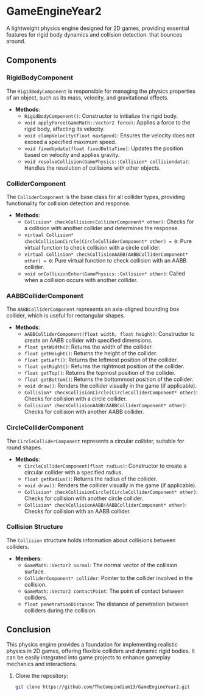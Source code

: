 # GameEngineYear2

A lightweight physics engine designed for 2D games, providing essential features for rigid body dynamics and collision detection.
that bounces around.

## Components

### RigidBodyComponent

The `RigidBodyComponent` is responsible for managing the physics properties of an object, such as its mass, velocity, and gravitational effects.

- **Methods**:
  - `RigidBodyComponent()`: Constructor to initialize the rigid body.
  - `void applyForce(GameMath::Vector2 force)`: Applies a force to the rigid body, affecting its velocity.
  - `void clampVelocity(float maxSpeed)`: Ensures the velocity does not exceed a specified maximum speed.
  - `void fixedUpdate(float fixedDeltaTime)`: Updates the position based on velocity and applies gravity.
  - `void resolveCollision(GamePhysics::Collision* collisiondata)`: Handles the resolution of collisions with other objects.

### ColliderComponent

The `ColliderComponent` is the base class for all collider types, providing functionality for collision detection and response.

- **Methods**:
  - `Collision* checkCollision(ColliderComponent* other)`: Checks for a collision with another collider and determines the response.
  - `virtual Collision* checkCollisionCircle(CircleColliderComponent* other) = 0`: Pure virtual function to check collision with a circle collider.
  - `virtual Collision* checkCollisionAABB(AABBColliderComponent* other) = 0`: Pure virtual function to check collision with an AABB collider.
  - `void onCollisionEnter(GamePhysics::Collision* other)`: Called when a collision occurs with another collider.

### AABBColliderComponent

The `AABBColliderComponent` represents an axis-aligned bounding box collider, which is useful for rectangular shapes.

- **Methods**:
  - `AABBColliderComponent(float width, float height)`: Constructor to create an AABB collider with specified dimensions.
  - `float getWidth()`: Returns the width of the collider.
  - `float getHeight()`: Returns the height of the collider.
  - `float getLeft()`: Returns the leftmost position of the collider.
  - `float getRight()`: Returns the rightmost position of the collider.
  - `float getTop()`: Returns the topmost position of the collider.
  - `float getBottom()`: Returns the bottommost position of the collider.
  - `void draw()`: Renders the collider visually in the game (if applicable).
  - `Collision* checkCollisionCircle(CircleColliderComponent* other)`: Checks for collision with a circle collider.
  - `Collision* checkCollisionAABB(AABBColliderComponent* other)`: Checks for collision with another AABB collider.

### CircleColliderComponent

The `CircleColliderComponent` represents a circular collider, suitable for round shapes.

- **Methods**:
  - `CircleColliderComponent(float radius)`: Constructor to create a circular collider with a specified radius.
  - `float getRadius()`: Returns the radius of the collider.
  - `void draw()`: Renders the collider visually in the game (if applicable).
  - `Collision* checkCollisionCircle(CircleColliderComponent* other)`: Checks for collision with another circle collider.
  - `Collision* checkCollisionAABB(AABBColliderComponent* other)`: Checks for collision with an AABB collider.

### Collision Structure

The `Collision` structure holds information about collisions between colliders.

- **Members**:
  - `GameMath::Vector2 normal`: The normal vector of the collision surface.
  - `ColliderComponent* collider`: Pointer to the collider involved in the collision.
  - `GameMath::Vector2 contactPoint`: The point of contact between colliders.
  - `float penetrationDistance`: The distance of penetration between colliders during the collision.

## Conclusion

This physics engine provides a foundation for implementing realistic physics in 2D games, offering flexible colliders and dynamic rigid bodies. It can be easily integrated into game projects to enhance gameplay mechanics and interactions.
1. Clone the repository:
   ```bash
   git clone https://github.com/TheCompindium13/GameEngineYear2.git
